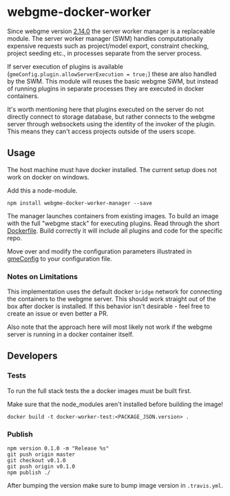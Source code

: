 # webgme-docker-worker
Since webgme version [2.14.0](https://github.com/webgme/webgme/releases/tag/v2.14.0) the server worker manager is a replaceable module. 
The server worker manager (SWM) handles computationally expensive requests such as project/model export, constraint checking, 
project seeding etc., in processes separate from the server process. 

If server execution of plugins is available (`gmeConfig.plugin.allowServerExecution = true;`) these are also handled by the SWM. 
This module will reuses the basic webgme SWM, but instead of running plugins in separate processes they are executed in docker containers.

It's worth mentioning here that plugins executed on the server do not directly connect to storage database, but rather connects
to the webgme server through websockets using the identity of the invoker of the plugin. This means they can't access projects outside of the users scope.

## Usage

The host machine must have docker installed. The current setup does not work on docker on windows.

Add this a node-module.
```
npm install webgme-docker-worker-manager --save
```

The manager launches containers from existing images. To build an image with the full "webgme stack" for executing plugins. 
Read through the short [Dockerfile](/Dockerfile). Build correctly it will include all plugins and code for the specific repo.

Move over and modify the configuration parameters illustrated in [gmeConfig](./config/config.default.js) to your configuration file.

### Notes on Limitations
This implementation uses the default docker `bridge` network for connecting the containers to the webgme server. This should work straight out of the box after docker is installed.
If this behavior isn't desirable - feel free to create an issue or even better a PR.

Also note that the approach here will most likely not work if the webgme server is running in a docker container itself.

## Developers

### Tests
To run the full stack tests the a docker images must be built first.

Make sure that the node_modules aren't installed before building the image! 

```
docker build -t docker-worker-test:<PACKAGE_JSON.version> .
```

### Publish
```
npm version 0.1.0 -m "Release %s"
git push origin master
git checkout v0.1.0
git push origin v0.1.0
npm publish ./
```

After bumping the version make sure to bump image version in `.travis.yml`.
